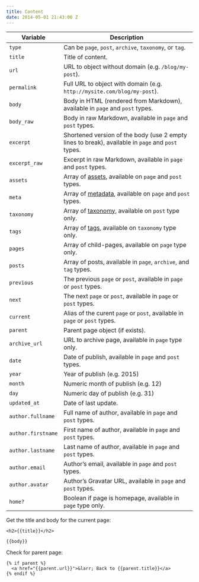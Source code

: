 ```yaml
---
title: Content
date: 2014-05-01 21:43:00 Z
---
```


Variable           | Description
--------           | -----------
`type`             | Can be `page`, `post`, `archive`, `taxonomy`, or `tag`.
`title`            | Title of content.
`url`              | URL to object without domain (e.g. `/blog/my-post`).
`permalink`        | Full URL to object with domain (e.g. `http://mysite.com/blog/my-post`).
`body`             | Body in HTML (rendered from Markdown), available in `page` and `post` types.
`body_raw`         | Body in raw Markdown, available in `page` and `post` types.
`excerpt`          | Shortened version of the body (use 2 empty lines to break), available in `page` and `post` types.
`excerpt_raw`      | Excerpt in raw Markdown, available in `page` and `post` types.
`assets`           | Array of [assets](#assets), available on `page` and `post` types.
`meta`             | Array of [metadata](#metadata), available on `page` and `post` types.
`taxonomy`         | Array of [taxonomy](#taxonomy), available on `post` type only.
`tags`             | Array of [tags](#tags), available on `taxonomy` type only.
`pages`            | Array of child-pages, available on `page` type only.
`posts`            | Array of posts, available in `page`, `archive`, and `tag` types.
`previous`         | The previous `page` or `post`, available in `page` or `post` types.
`next`             | The next `page` or `post`, available in `page` or `post` types.
`current`          | Alias of the curent `page` or `post`, available in `page` or `post` types.
`parent`           | Parent page object (if exists).
`archive_url`      | URL to archive page, available in `page` type only.
`date`             | Date of publish, available in `page` and `post` types.
`year`             | Year of publish (e.g. 2015)
`month`            | Numeric month of publish (e.g. 12)
`day`              | Numeric day of publish (e.g. 31)
`updated_at`       | Date of last update.
`author.fullname`  | Full name of author, available in `page` and `post` types.
`author.firstname` | First name of author, available in `page` and `post` types.
`author.lastname`  | Last name of author, available in `page` and `post` types.
`author.email`     | Author’s email, available in `page` and `post` types.
`author.avatar`    | Author’s Gravatar URL, available in `page` and `post` types.
`home?`            | Boolean if page is homepage, available in `page` type only.

Get the title and body for the current page:

```liquid
<h2>{{title}}</h2>

{{body}}
```

Check for parent page:

```liquid
{% if parent %}
  <a href="{{parent.url}}">&larr; Back to {{parent.title}}</a>
{% endif %}
```
